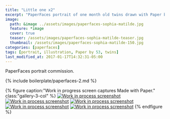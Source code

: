 ```yaml
---
title: "Little one x2"
excerpt: "PaperFaces portrait of one month old twins drawn with Paper by 53 on an iPad."
image: 
  path: &image ../assets/images/paperfaces-sophia-matilde.jpg 
  feature: *image
  cover: true
  teaser: /assets/images/paperfaces-sophia-matilde-teaser.jpg
  thumbnail: /assets/images/paperfaces-sophia-matilde-150.jpg
categories: [paperfaces]
tags: [portrait, illustration, Paper by 53, twins]
last_modified_at: 2017-01-17T14:32:31-05:00
---
```


PaperFaces portrait commission.

{% include boilerplate/paperfaces-2.md %}

{% figure caption:"Work in progress screen captures Made with Paper." class:"gallery-3-col" %}
[![Work in process screenshot](/assets/images/paperfaces-sophia-matilde-process-1-600.jpg)](/assets/images/paperfaces-sophia-matilde-process-1-lg.jpg)
[![Work in process screenshot](/assets/images/paperfaces-sophia-matilde-process-2-600.jpg)](/assets/images/paperfaces-sophia-matilde-process-2-lg.jpg)
[![Work in process screenshot](/assets/images/paperfaces-sophia-matilde-process-3-600.jpg)](/assets/images/paperfaces-sophia-matilde-process-3-lg.jpg)
[![Work in process screenshot](/assets/images/paperfaces-sophia-matilde-process-4-600.jpg)](/assets/images/paperfaces-sophia-matilde-process-4-lg.jpg)
[![Work in process screenshot](/assets/images/paperfaces-sophia-matilde-process-5-600.jpg)](/assets/images/paperfaces-sophia-matilde-process-5-lg.jpg)
{% endfigure %}
